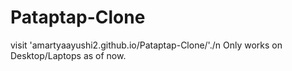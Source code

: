 # Pataptap-Clone
visit 'amartyaayushi2.github.io/Pataptap-Clone/'./n
Only works on Desktop/Laptops as of now.
